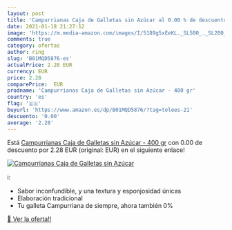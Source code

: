 ```yaml
---
layout: post
title: 'Campurrianas Caja de Galletas sin Azúcar al 0.00 % de descuento'
date: 2021-01-18 21:27:12
image: 'https://m.media-amazon.com/images/I/5189g5xEeKL._SL500_._SL200_.jpg'
comments: true
category: ofertas
author: ring
slug: 'B01MQD5876-es'
actualPrice: 2.28 EUR
currency: EUR
price: 2.28
comparePrice:  EUR
prodname: 'Campurrianas Caja de Galletas sin Azúcar - 400 gr'
country: 'es'
flag: '🇪🇸'
buyurl: 'https://www.amazon.es/dp/B01MQD5876/?tag=tolees-21'
descuento: '0.00'
average: '2.28'
---
```


Está [Campurrianas Caja de Galletas sin Azúcar - 400 gr](https://www.amazon.es/dp/B01MQD5876/?tag=tolees-21) con 0.00 de descuento por 2.28 EUR (original:  EUR) en el siguiente enlace!

[![Campurrianas Caja de Galletas sin Azúcar](https://m.media-amazon.com/images/I/5189g5xEeKL._SL500_._SL200_.jpg)](https://www.amazon.es/dp/B01MQD5876/?tag=tolees-21)

ℹ️:

- Sabor inconfundible, y una textura y esponjosidad únicas
- Elaboración tradicional
- Tu galleta Campurriana de siempre, ahora también 0%

[🛒 Ver la oferta!!](https://www.amazon.es/dp/B01MQD5876/?tag=tolees-21)
